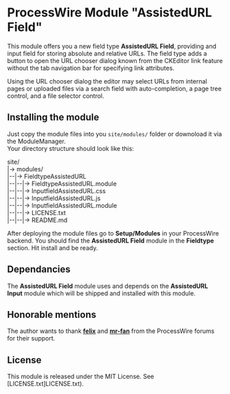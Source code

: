 # ProcessWire Module "AssistedURL Field" #

This module offers you a new field type **AssistedURL Field**, providing and input field for storing absolute and relative URLs.
The field type adds a button to open the URL chooser dialog known from the CKEditor link feature without the tab
navigation bar for specifying link attributes.
 
Using the URL chooser dialog the editor may select URLs from internal pages or uploaded files via a search field with 
auto-completion, a page tree control, and a file selector control.

## Installing the module ##

Just copy the module files into you `site/modules/` folder or downoload it via the ModuleManager.  
Your directory structure should look like this:  

site/  
|-> modules/  
|--|-> FieldtypeAssistedURL  
|--|--|-> FieldtypeAssistedURL.module  
|--|--|-> InputfieldAssistedURL.css  
|--|--|-> InputfieldAssistedURL.js  
|--|--|-> InputfieldAssistedURL.module  
|--|--|-> LICENSE.txt     
|--|--|-> README.md    
 
After deploying the module files go to **Setup/Modules** in your ProcessWire backend.
You should find the **AssistedURL Field** module in the **Fieldtype** section. Hit install and be ready. 

## Dependancies ##

The **AssistedURL Field** module uses and depends on the **AssistedURL Input** module which will be shipped and 
installed with this module.

## Honorable mentions ##

The author wants to thank **[felix](https://processwire.com/talk/user/934-felix/)** and
**[mr-fan](https://processwire.com/talk/user/2327-mr-fan/)** from the ProcessWire forums for their support. 


## License

This module is released under the MIT License. See [LICENSE.txt]LICENSE.txt). 